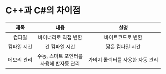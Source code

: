 C++과 C#의 차이점
=================

|제목|내용|설명|
|:---: |:---:|:---:|
|컴파일| 바이너리로 직접 변환 |바이트코드로 변환|
|컴파일 시간|긴 컴파일 시간|짧은 컴파일 시간|
|메모리 관리|수동, 스마트 포인터를 <br>사용해 반자동 관리|가비지 콜렉터를 사용한 자동 관리|

